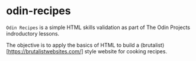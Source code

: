# odin-recipes

`Odin Recipes` is a simple HTML skills validation as part of The Odin Projects indroductory lessons.

The objective is to apply the basics of HTML to build a (brutalist)[https://brutalistwebsites.com/] style website for cooking recipes.

